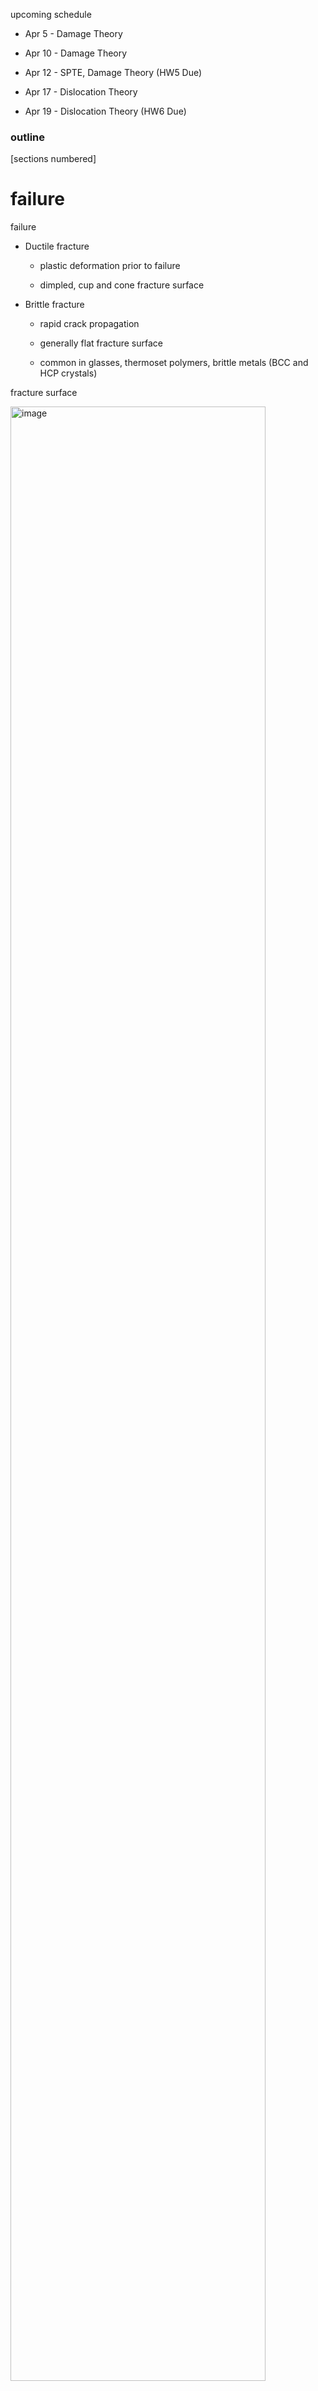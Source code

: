 <span>upcoming schedule</span>

-   Apr 5 - Damage Theory

-   Apr 10 - Damage Theory

-   Apr 12 - SPTE, Damage Theory (HW5 Due)

-   Apr 17 - Dislocation Theory

-   Apr 19 - Dislocation Theory (HW6 Due)

### outline

\[sections numbered\]

failure
=======

<span>failure</span>

-   Ductile fracture

    -   plastic deformation prior to failure

    -   dimpled, cup and cone fracture surface

-   Brittle fracture

    -   rapid crack propagation

    -   generally flat fracture surface

    -   common in glasses, thermoset polymers, brittle metals (BCC and HCP crystals)

<span>fracture surface</span>

<img src="../Figures/Fracture-Surfaces-" alt="image" style="width:90.0%" />

<span>ductile fracture surface</span>

<img src="../Figures/ductile1" alt="image" style="width:70.0%" />

<span>ductile fracture surface</span>

<img src="../Figures/ductile2" alt="image" style="width:70.0%" />

<span>brittle fracture surface</span>

<img src="../Figures/brittle1" alt="image" style="width:70.0%" />

<span>brittle fracture surface</span>

<img src="../Figures/brittle2" alt="image" style="width:70.0%" />

<span>transition</span>

<img src="../Figures/transition" alt="image" style="width:70.0%" />

<span>what affects failure method</span>

-   While some materials are generally ductile or brittle, there are factors that can cause brittle failure in a ductile material

-   Strain rate (materials are often more brittle at high strain rates)

-   Temperature also affects ductility of many materials

<span>temperature effects</span>

<img src="../Figures/temperature" alt="image" style="width:70.0%" />

spherical void growth
=====================

<span>void growth</span>

-   From what we have observed on fracture surfaces, it appears that ductile materials fail due to void growth

-   Some of the earliest and simplest micromechanical damage models are for spherical void growth

-   Spherical voids are typical of uniaxial tension

<span>spherical voids in viscous materials</span>

-   If we consider a spherical void in a linear, viscous RVE under some uniform remote stress, *σ*<sup>∞</sup> the constitutive behavior is
    $$\\sigma\_{ij} = L\_{ijkl}\\dot{\\epsilon}\_{kl}$$

-   *L* is analogous to the stiffness tensor, but relates stress to strain-rate

-   For an isotropic material, we can define *L* in terms of *η* and *ν* to give the familiar relationshiop
    $$\\sigma\_{ij} = 2\\eta \\left(\\dot{\\epsilon}\_{ij}+\\frac{\\nu}{1-2\\nu} \\dot{\\epsilon}\_{kk}\\delta\_{ij}\\right)$$

<span>spherical voids in viscous materials</span>

-   Eshelby’s model holds true for a viscous material as well as a solid, so we can find the stress inside the void as
    $$\\sigma\_{ij} = L\_{ijkl}\\left(\\dot{\\epsilon}\_{kl}^\\infty + \\dot{\\epsilon}\_{kl}^d - \\dot{\\epsilon}\_{kl}^\*\\right)$$

-   But we know that there is no stress inside the void, thus we can say
    $$dot{\\epsilon}\_{kl}^\\infty + \\dot{\\epsilon}\_{kl}^d - \\dot{\\epsilon}\_{kl}^\* = 0$$

-   Where, in this case, $\\dot{\\epsilon}\_{kl}^\*$ is the strain-rate of the void

<span>spherical voids in viscous materials</span>

-   pp. 266-267 in the text show the details for calculating the Eshelby tensor with a spherical void

-   However, when a non-uniform load is applied (uni-axial or biaxial tension) the void will no longer be spherical

-   Also, there are not many solids that can be adequately described with a linearly viscous constitutive law

cylindrical void growth
=======================

<span>mcclintock solution</span>

-   McClintock developed the first widely-accepted void growth model

-   He assumed a cylindrical void shape (for tension along the cylinder axis)

-   He assumed the material surrounding the void was incompressible, rigid-plastic

-   In spite of the simplifications made, this model has served as a benchmark for many homogeneous schemes.

<span>mcclintock solution</span>

-   To date, the mcClintock solution is the only exact analytic solution for void growth in non-linear solids

-   A full derivation, for some assumptions in yield criterion and plastic flow rule is in text pp. 268-271

<span>mcclintock solution</span>

-   For the Von Mises (J2) yield criterion and the flow rule defined on p. 268, we find
    $$\\frac{\\dot{a}}{a} = \\frac{\\sqrt{3}}{2}|\\dot{\\epsilon}\_z| \\sinh \\left(\\frac{\\sqrt{3}\\sigma^\\infty}{\\sigma\_{YS}}\\right) - \\frac{1}{2} \\dot{\\epsilon}\_z$$

-   McClintock predicts that void growth increases exponentially with applied stress, while the linear viscous solution predicts a linear relationship between void growth and stress

<span>mcclintock solution</span>

-   Many damage models use the volume fraction of voids

-   In the McClintock solution, the matrix is considered incompressible

-   This means we can write the rate of change of volume fraction as
    $$\\dot{f} = \\sqrt{3} f (1-f) |\\dot{\\epsilon}\_z|\\sinh\\left(\\frac{\\sqrt{3}\\sigma\_{11}}{|\\sigma\_{33}-\\sigma\_{11}|}\\right)$$

<span>gurson model</span>

-   Gurson’s model builds on McClintock’s solution

-   He homegenizes the micro-stress to define a yield function entirely in terms of the macro-stresses

-   A full derivation (for the same assumptions as McClintock) is on pp. 273-277

<span>gurson model</span>

-   Gurson defines several intermediate stress calculations
    $$\\begin{aligned}
                \\sigma\_{eq} &= \\sqrt{\\frac{3}{2}\\sigma\_{ij}^\\prime\\sigma\_{ij}^\\prime}\\\\
                \\sigma\_{ij}^\\prime &= \\sigma\_{ij} - \\sigma\_m\\\\
                \\sigma\_m &= \\frac{1}{3} \\sigma\_{ii}
            \\end{aligned}$$

<span>gurson model</span>

-   He then finds the yield function as
    $$\\left(\\frac{\\sigma\_{eq}}{\\sigma\_{YS}}\\right)^2 + 2f\\cosh\\left( \\frac{\\sqrt{3}\\sigma\_{11}}{\\sigma\_{YS}}\\right) - (1+f^2) = 0$$

-   Note: in Gurson’s assumptions, the cyldiner is along the 3 direction and an axi-symmetric state of stress with *σ*<sub>11</sub> = *σ*<sub>22</sub> was assumed.

-   Also, these stress quantities are volume averaged over the RVE

-   Gurson has essentially used micromechanics to define a new constitutive relation

<span>gurson tvergaard needleman</span>

-   Some moderate improvements were made to the Gurson model and are known as the Gurson-Tvergaard-Needleman model

-   An elastic-plastic model with power-law hardening is used (instead of rigid plastic)
    $$\\bar{\\sigma}\_0 = \\sigma\_{YS} \\left( 1-\\frac{E}{\\sigma\_{YS}}\\bar{\\epsilon}\_p\\right)^N$$

-   Tvergaard modified McClintock’s void growth solution with a numerical analysis for a periodic array of voids

-   Needleman introduced an equivalent damage parameter, *f*<sup>\*</sup> instead of volume fraction of voids.

-   Equivalent damage includes void growth and nucleation of new voids

<span>needleman</span>

-   Needleman’s contribution is to account for the rapid reduction in stiffness at some critical void volume fraction
    $$f^\*(f) = \\begin{cases}
                    f & \\text{if } f \\le f\_c\\\\
                    f\_c + \\frac{1/q\_1-f\_c}{f\_f-f\_c}(f-f\_c) & \\text{if } f\_c &lt; f \\le f\_f \\\\
                    1/q-1 & \\text{if } f &gt; f\_f
            \\end{cases}$$

-   Where *f*<sub>*c*</sub> is the void volume fraction at the incidence of coalescence

-   *f*<sub>*f*</sub> is the void volume fraction at failure

<span>next class</span>

-   micro-cracks

-   finite element damage models



